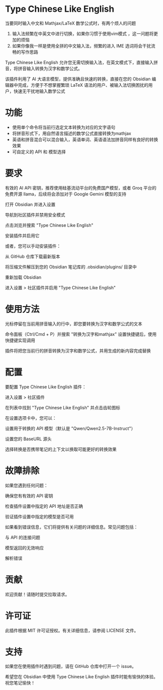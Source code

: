 # Type Chinese Like English

当要同时输入中文和 Mathjax/LaTeX 数学公式时，有两个烦人的问题

1. 输入法频繁在中英文中进行切换，如果你习惯于使用vim模式 ，这一问题将更加的烦恼
2. 如果你像我一样是使用全拼的中文输入法，频繁的进入 IME 选词将会干扰流畅的写作思路

Type Chinese Like English 允许您无需切换输入法，在英文模式下，直接输入拼音，将拼音输入转换为汉字和数学公式。

该插件利用了 AI 大语言模型，提供准确且快速的转换，直接在您的 Obsidian 编辑器中完成，方便于不想掌握繁琐 LaTeX 语法的用户、被输入法切换困扰的用户，快速无干扰地输入数学公式

# 功能

- 使用单个命令将当前行选定文本转换为对应的文字语句
- 将拼音形式下，用自然语言描述的数学公式直接转换为mathjax
- 英语和拼音混合可以混合输入，英语单词、英语语法加拼音同样有良好的转换效果
- 可自定义的 API 和 模型选择

# 要求

有效的 AI API 密钥，推荐使用硅基流动平台的免费国产模型，或者 Groq 平台的免费开源 llama，后续将会添加对于 Google Gemini 模型的支持

打开 Obsidian 并进入设置

导航到社区插件并禁用安全模式

点击浏览并搜索 "Type Chinese Like English"

安装插件并启用它

或者，您可以手动安装插件：

从 GitHub 仓库下载最新版本

将压缩文件解压到您的 Obsidian 笔记库的 .obsidian/plugins/ 目录中

重新加载 Obsidian

进入设置 > 社区插件并启用 "Type Chinese Like English"

# 使用方法

光标停留在当前用拼音输入的行中，即您要转换为汉字和数学公式的文本

命令面板（Ctrl/Cmd + P）并搜索 "转换为汉字和mathjax" 设置快捷键后，使用快捷键实现调用

插件将把您当前行的拼音转换为汉字和数学公式，并用生成的新内容完成替换

# 配置

要配置 Type Chinese Like English 插件：

进入设置 > 社区插件

在列表中找到 "Type Chinese Like English" 并点击齿轮图标

在设置选项卡中，您可以：

设置用于转换的 API 模型（默认是 "Qwen/Qwen2.5-7B-Instruct"）

设置您的 BaseURL 源头

选择转换是否携带笔记的上下文以换取可能更好的转换效果

# 故障排除

如果您遇到任何问题：

确保您有有效的 API 密钥

检查插件设置中指定的 API 地址是否正确

验证插件设置中指定的模型是否可用

如果看到错误信息，它们将提供有关问题的详细信息。常见问题包括：

与 API 的连接问题

模型返回的无效响应

解析错误

# 贡献

欢迎贡献！请随时提交拉取请求。

# 许可证

此插件根据 MIT 许可证授权。有关详细信息，请参阅 LICENSE 文件。

# 支持

如果您在使用插件时遇到问题，请在 GitHub 仓库中打开一个 issue。

希望您在 Obsidian 中使用 Type Chinese Like English 插件时能有愉快的体验。祝您笔记愉快！
